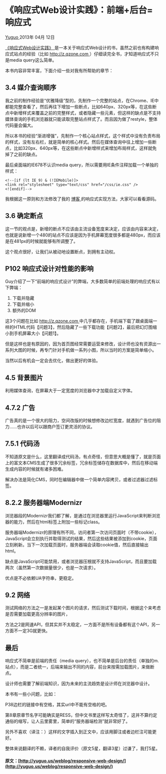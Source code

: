 #  《响应式Web设计实践》：前端+后台=响应式 

[ Yuguo ](http://yuguo.us) 2013年 04月 12日 

[ 《响应式Web设计实践》 ](http://book.douban.com/subject/21263576/) 是一本关于响应式Web设计的书，虽然之前也有构建响应式站点的经验（比如 [ http://z.qzone.com ](http://z.qzone.com) ）仔细读完全书，才知道响应式不只是media query这么简单。 

本书内容非常丰富，下面介绍一些对我有所帮助的章节： 

##  3.4 媒介查询顺序 

我之前的制作经验是“优雅降级”型的，先制作一个完整的站点，在Chrome、IE中都能完整查看了，然后再往下增加一些断点，比如640px、320px等，在这些断点中新增样式来覆盖之前的完整样式，或者隐藏一些元素，但这样的缺点是不支持媒体查询的手机浏览器就只能读取完整站点样式了。而且因为做了restyle，整体代码量会偏大。 

所以本书的经验“渐进增强”，先制作一个核心站点样式，这个样式中没有负责布局的样式，没有左右栏，就是简单的核心样式。然后在媒体查询中往上增加一些断点，比如320px、640px等，在这些断点中新增样式来增加布局样式，这样就免掉了之前的缺点。 

最后桌面端的IE678不认识media query，所以需要用IE条件注释加载一个单独的样式： 
    
    
    <!--[if (lt IE 9) & (!IEMobile)]>
    <link rel="stylesheet" type="text/css" href="/css/ie.css" />
    <![endif]-->
    

我根据这一原则和方法修改了我的 [ 博客 ](http://yuguo.us) 的响应式实现方法，大家可以看看源码。 

##  3.6 确定断点 

这一节的观点是，新增的断点不应该由主流设备宽度来决定，应该由内容来决定，也就是说新增一个480的站点不应该是因为手机屏幕宽度很多都是480px，而应该是在481px的时候就能够有所调整了。 

这个观点很好，让我们从被动地设置断点，到拥有主动权。 

##  P102 响应式设计对性能的影响 

Guy介绍了一下“前端的响应式设计”的弊端，大多数简单的前端处理的响应式有以下弊端： 

  1. 下载并隐藏 
  2. 下载并缩小 
  3. 额外的DOM 

这3个问题在比如 [ http://z.qzone.com ](http://z.qzone.com) 中几乎都存在，手机端下载了跟桌面端一样的HTML代码【问题3】，然后隐藏了一些下载功能【问题2】，最后把幻灯图缩小到手机屏幕大小【问题1】。 

但是这样也是有原因的，因为首页图经常需要运营来修改，设计师也没有资源出一系列大图的时候，再专门针对手机做一系列小图，所以当时的方案是简单缩小。 

当然以后有机会一定会去优化，做出更好的体验。 

##  4.5 背景图片 

利用媒体查询，在屏幕大于一定宽度的浏览器中才加载自定义字体。 

##  4.7.2 广告 

广告真的是一个很大的阻力，空间改版的时候想修改边栏宽度，就遇到广告位的阻力……也许以后可以跟商户签订更灵活的协议。 

##  7.5.1 代码汤 

不知道原文是什么，这里翻译成代码汤，有点奇怪，但意思大概是懂了，就是页面上的富文本CMS生成了很多冗余标签，冗余标签储存在数据库中，然后在移动端生成内容的时候就有诸多困难。 

解决办法是简化CMS，同时在编辑器中做一个简单内容拷贝，或者过滤器过滤标签。 

##  8.2.2 服务器端Modernizr 

浏览器段的Modernizr我们都了解，是通过在浏览器里运行JavaScript来判断浏览器的能力，然后在html标签上附加一些标记class。 

服务器端Modernizr的原理有所不同，访问者第一次访问页面时（不带cookie），JavaScript会立刻执行并取得测试的结果，然后这些结果被添加到cookie，页面立刻刷新。当下一次加载页面时，服务器端会读取cookie值，然后直接输出html。 

缺点是JavaScript可能禁用，或者浏览器压根就不支持JavaScript，而且要加载两次（虽然第一次数据量很少，也是一次请求）。 

优点是不必依赖UA字符串，更稳定。 

##  9.2 网络 

测试网络的方法之一是发起某个图片的请求，然后测试下载时间，根据这个来考虑是否需要加载更高分辨率的图片， 

方法之2是网速API，但其实并不太稳定，一方面不是所有设备都有这个API，另一方面不一定3G就更快。 

##  最后 

响应式不简单是前端的责任（media query），也不简单是后台的责任（单独的m.站点），而是二者统一，后端来输出不同的内容，前台来按需加载图片，来做断点。 

设计师也需要了解前端知识，因为未来的主流趋势是设计师在浏览器中设计。 

本书有一些小问题，比如： 

P38边栏的链接中有空格，其实url中不能有空格的吧。 

第8章原章节名字可能确实是RESS，但中文书里这样写太奇怪了，这并不算约定通俗的缩写，让人云里雾里，简单的“服务器端检测”就非常好了。 

另外不喜欢（译注：）这样的文字插入到正文中，应该用脚注或者边栏注可能更好。 

整体来说翻译的不赖，译者的自我评价（原文5星，翻译3星）过谦了，我打5星。 
#### 原文：[http://yuguo.us/weblog/responsive-web-design/](http://yuguo.us/weblog/responsive-web-design/)
